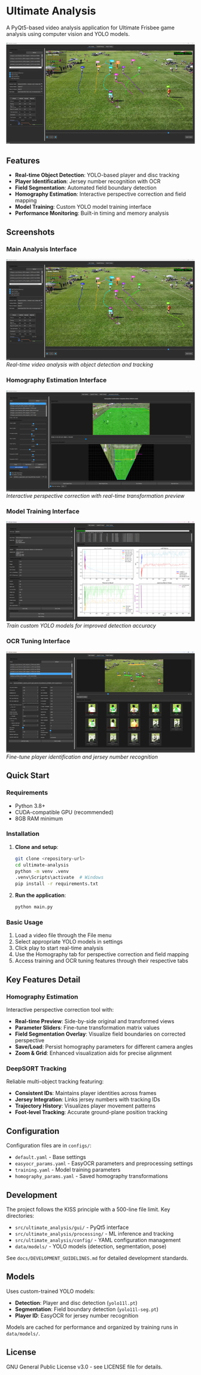 # Ultimate Analysis

A PyQt5-based video analysis application for Ultimate Frisbee game analysis using computer vision and YOLO models.

![Main Analysis Interface](docs/gui_example_main_analysis.png)

## Features

- **Real-time Object Detection**: YOLO-based player and disc tracking
- **Player Identification**: Jersey number recognition with OCR
- **Field Segmentation**: Automated field boundary detection
- **Homography Estimation**: Interactive perspective correction and field mapping
- **Model Training**: Custom YOLO model training interface
- **Performance Monitoring**: Built-in timing and memory analysis

## Screenshots

### Main Analysis Interface
![Main Analysis](docs/gui_example_main_analysis.png)
*Real-time video analysis with object detection and tracking*

### Homography Estimation Interface
![Homography Estimation](docs/gui_example_homography.png)
*Interactive perspective correction with real-time transformation preview*

### Model Training Interface  
![Model Training](docs/gui_example_model_training.png)
*Train custom YOLO models for improved detection accuracy*

### OCR Tuning Interface
![OCR Tuning](docs/gui_example_ocr_tuning.png)
*Fine-tune player identification and jersey number recognition*

## Quick Start

### Requirements
- Python 3.8+
- CUDA-compatible GPU (recommended)
- 8GB RAM minimum

### Installation

1. **Clone and setup**:
   ```bash
   git clone <repository-url>
   cd ultimate-analysis
   python -m venv .venv
   .venv\Scripts\activate  # Windows
   pip install -r requirements.txt
   ```

2. **Run the application**:
   ```bash
   python main.py
   ```

### Basic Usage

1. Load a video file through the File menu
2. Select appropriate YOLO models in settings
3. Click play to start real-time analysis
4. Use the Homography tab for perspective correction and field mapping
5. Access training and OCR tuning features through their respective tabs

## Key Features Detail

### Homography Estimation
Interactive perspective correction tool with:
- **Real-time Preview**: Side-by-side original and transformed views
- **Parameter Sliders**: Fine-tune transformation matrix values
- **Field Segmentation Overlay**: Visualize field boundaries on corrected perspective
- **Save/Load**: Persist homography parameters for different camera angles
- **Zoom & Grid**: Enhanced visualization aids for precise alignment

### DeepSORT Tracking
Reliable multi-object tracking featuring:
- **Consistent IDs**: Maintains player identities across frames
- **Jersey Integration**: Links jersey numbers with tracking IDs
- **Trajectory History**: Visualizes player movement patterns
- **Foot-level Tracking**: Accurate ground-plane position tracking

## Configuration

Configuration files are in `configs/`:
- `default.yaml` - Base settings
- `easyocr_params.yaml` - EasyOCR parameters and preprocessing settings
- `training.yaml` - Model training parameters
- `homography_params.yaml` - Saved homography transformations

## Development

The project follows the KISS principle with a 500-line file limit. Key directories:

- `src/ultimate_analysis/gui/` - PyQt5 interface
- `src/ultimate_analysis/processing/` - ML inference and tracking
- `src/ultimate_analysis/config/` - YAML configuration management
- `data/models/` - YOLO models (detection, segmentation, pose)

See `docs/DEVELOPMENT_GUIDELINES.md` for detailed development standards.

## Models

Uses custom-trained YOLO models:
- **Detection**: Player and disc detection (`yolo11l.pt`)
- **Segmentation**: Field boundary detection (`yolo11l-seg.pt`)  
- **Player ID**: EasyOCR for jersey number recognition

Models are cached for performance and organized by training runs in `data/models/`.

## License

GNU General Public License v3.0 - see LICENSE file for details.
